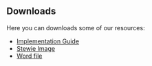 ## Downloads

Here you can downloads some of our resources:

* [Implementation Guide](full-ig.zip)
* [Stewie Image](stewie.png)
* [Word file]({{site.url}}/files/example.docx)
